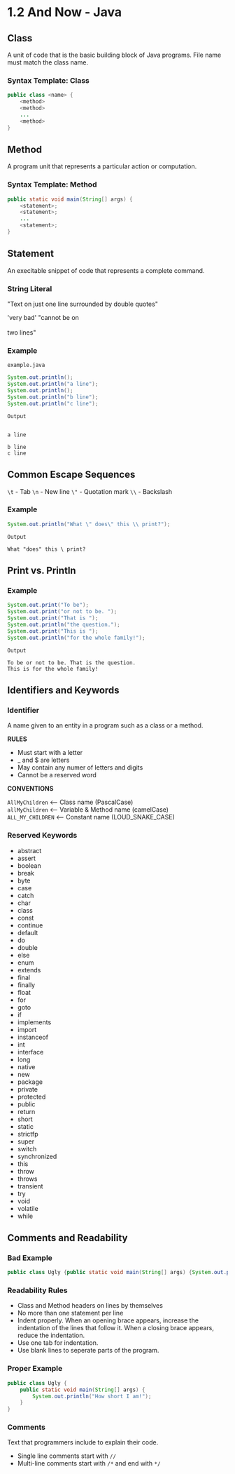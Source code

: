 # 1.2 And Now - Java

## Class

A unit of code that is the basic building block of Java programs. File name must match the class name.

### **Syntax Template: Class**

```java
public class <name> {
    <method>
    <method>
    ...
    <method>
}

```

## Method

A program unit that represents a particular action or computation. 

### **Syntax Template: Method**

```java
public static void main(String[] args) {
    <statement>;
    <statement>;
    ...
    <statement>;
}
```

## Statement

An execitable snippet of code that represents a complete command. 

### String Literal 

"Text on just one line surrounded by double quotes"

'very bad'
"cannot be on <br/><br/>two lines"

### Example

`example.java`
```java
System.out.println();
System.out.println("a line");
System.out.println();
System.out.println("b line");
System.out.println("c line");
```
`Output`
```

a line

b line
c line
```

## Common Escape Sequences

`\t` - Tab
`\n` - New line
`\"` - Quotation mark
`\\` - Backslash 

### Example 

```java
System.out.println("What \" does\" this \\ print?");
```
`Output`
```
What "does" this \ print?
``` 


## Print vs. Println

### Example

```java
System.out.print("To be");
System.out.print("or not to be. ");
System.out.print("That is ");
System.out.println("the question.");
System.out.print("This is ");
System.out.println("for the whole family!");
```
`Output`

```
To be or not to be. That is the question.
This is for the whole family!
```

## Identifiers and Keywords

### Identifier

A name given to an entity in a program such as a class or a method.

**RULES**

* Must start with a letter
* _ and $ are letters
* May contain any numer of letters and digits
* Cannot be a reserved word

**CONVENTIONS**

`AllMyChildren` <-- Class name (PascalCase) <br>
`allMyChildren` <-- Variable & Method name (camelCase) <br>
`ALL_MY_CHILDREN` <-- Constant name (LOUD_SNAKE_CASE) <br>

### Reserved Keywords

* abstract
* assert
* boolean
* break
* byte
* case
* catch
* char
* class
* const
* continue
* default
* do
* double
* else
* enum
* extends
* final
* finally
* float
* for
* goto
* if
* implements
* import
* instanceof
* int
* interface
* long
* native
* new
* package
* private
* protected
* public
* return
* short
* static
* strictfp
* super
* switch
* synchronized
* this
* throw
* throws
* transient
* try
* void
* volatile
* while

## Comments and Readability

### Bad Example

```java
public class Ugly {public static void main(String[] args) {System.out.println("How short I am!");}}
```

### Readability Rules

* Class and Method headers on lines by themselves
* No more than one statement per line
* Indent properly. When an opening brace appears, increase the indentation of the lines that follow it. When a closing brace appears, reduce the indentation. 
* Use one tab for indentation.
* Use blank lines to seperate parts of the program. 

### Proper Example

```java
public class Ugly {
    public static void main(String[] args) {
        System.out.println("How short I am!");
    }
}
```

### Comments

Text that programmers include to explain their code.

* Single line comments start with `//`
* Multi-line comments start with `/*` and end with `*/`
